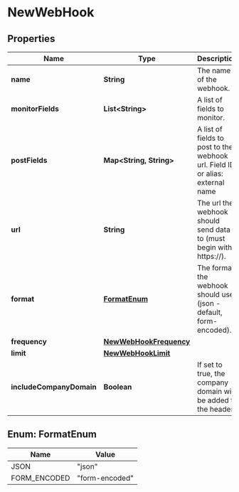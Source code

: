 

# NewWebHook


## Properties

| Name | Type | Description | Notes |
|------------ | ------------- | ------------- | -------------|
|**name** | **String** | The name of the webhook. |  |
|**monitorFields** | **List&lt;String&gt;** | A list of fields to monitor. |  |
|**postFields** | **Map&lt;String, String&gt;** | A list of fields to post to the webhook url. Field ID or alias: external name |  |
|**url** | **String** | The url the webhook should send data to (must begin with https://). |  |
|**format** | [**FormatEnum**](#FormatEnum) | The format the webhook should use (json - default, form-encoded). |  [optional] |
|**frequency** | [**NewWebHookFrequency**](NewWebHookFrequency.md) |  |  [optional] |
|**limit** | [**NewWebHookLimit**](NewWebHookLimit.md) |  |  [optional] |
|**includeCompanyDomain** | **Boolean** | If set to true, the company domain will be added to the header. |  [optional] |



## Enum: FormatEnum

| Name | Value |
|---- | -----|
| JSON | &quot;json&quot; |
| FORM_ENCODED | &quot;form-encoded&quot; |



